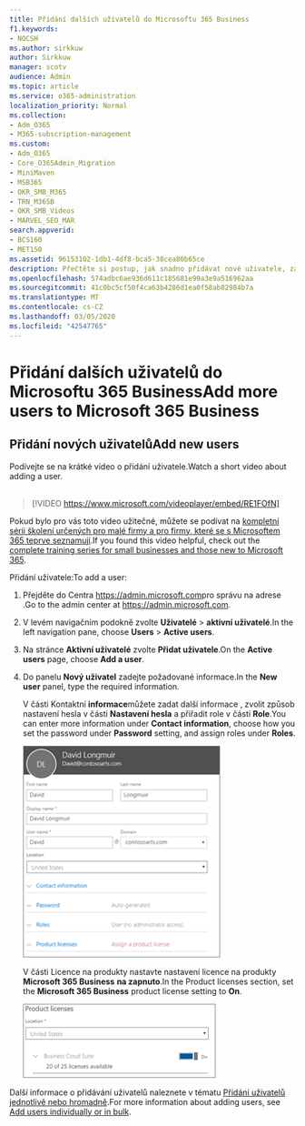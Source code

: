 ```yaml
---
title: Přidání dalších uživatelů do Microsoftu 365 Business
f1.keywords:
- NOCSH
ms.author: sirkkuw
author: Sirkkuw
manager: scotv
audience: Admin
ms.topic: article
ms.service: o365-administration
localization_priority: Normal
ms.collection:
- Adm_O365
- M365-subscription-management
ms.custom:
- Adm_O365
- Core_O365Admin_Migration
- MiniMaven
- MSB365
- OKR_SMB_M365
- TRN_M365B
- OKR_SMB_Videos
- MARVEL_SEO_MAR
search.appverid:
- BCS160
- MET150
ms.assetid: 96153102-1db1-4df8-bca5-38cea80b65ce
description: Přečtěte si postup, jak snadno přidávat nové uživatele, zabezpečit jejich zařízení a přiřazovat role v Microsoftu 365 Business.
ms.openlocfilehash: 574adbc6ae936d611c185681e99a3e9a516962aa
ms.sourcegitcommit: 41c0bc5cf50f4ca63b4286d1ea0f58ab82984b7a
ms.translationtype: MT
ms.contentlocale: cs-CZ
ms.lasthandoff: 03/05/2020
ms.locfileid: "42547765"
---
```

# <a name="add-more-users-to-microsoft-365-business"></a><span data-ttu-id="06214-103">Přidání dalších uživatelů do Microsoftu 365 Business</span><span class="sxs-lookup"><span data-stu-id="06214-103">Add more users to Microsoft 365 Business</span></span>

## <a name="add-new-users"></a><span data-ttu-id="06214-104">Přidání nových uživatelů</span><span class="sxs-lookup"><span data-stu-id="06214-104">Add new users</span></span>

<span data-ttu-id="06214-105">Podívejte se na krátké video o přidání uživatele.</span><span class="sxs-lookup"><span data-stu-id="06214-105">Watch a short video about adding a user.</span></span> <br><br>

> [!VIDEO https://www.microsoft.com/videoplayer/embed/RE1FOfN] 

<span data-ttu-id="06214-106">Pokud bylo pro vás toto video užitečné, můžete se podívat na [kompletní sérii školení určených pro malé firmy a pro firmy, které se s Microsoftem 365 teprve seznamují](https://support.office.com/article/6ab4bbcd-79cf-4000-a0bd-d42ce4d12816).</span><span class="sxs-lookup"><span data-stu-id="06214-106">If you found this video helpful, check out the [complete training series for small businesses and those new to Microsoft 365](https://support.office.com/article/6ab4bbcd-79cf-4000-a0bd-d42ce4d12816).</span></span>

<span data-ttu-id="06214-107">Přidání uživatele:</span><span class="sxs-lookup"><span data-stu-id="06214-107">To add a user:</span></span>

1. <span data-ttu-id="06214-108">Přejděte do Centra <a href="https://go.microsoft.com/fwlink/p/?linkid=837890" target="_blank">https://admin.microsoft.com</a>pro správu na adrese .</span><span class="sxs-lookup"><span data-stu-id="06214-108">Go to the admin center at <a href="https://go.microsoft.com/fwlink/p/?linkid=837890" target="_blank">https://admin.microsoft.com</a>.</span></span> 
2. <span data-ttu-id="06214-109">V levém navigačním podokně zvolte **Uživatelé** \> **aktivní uživatelé**.</span><span class="sxs-lookup"><span data-stu-id="06214-109">In the left navigation pane, choose **Users** \> **Active users**.</span></span>
3. <span data-ttu-id="06214-110">Na stránce **Aktivní uživatelé** zvolte **Přidat uživatele**.</span><span class="sxs-lookup"><span data-stu-id="06214-110">On the **Active users** page, choose **Add a user**.</span></span>
4. <span data-ttu-id="06214-111">Do panelu **Nový uživatel** zadejte požadované informace.</span><span class="sxs-lookup"><span data-stu-id="06214-111">In the **New user** panel, type the required information.</span></span> 
  
    <span data-ttu-id="06214-112">V části Kontaktní **informace**můžete zadat další informace , zvolit způsob nastavení hesla v části **Nastavení hesla** a přiřadit role v části **Role**.</span><span class="sxs-lookup"><span data-stu-id="06214-112">You can enter more information under **Contact information**, choose how you set the password under **Password** setting, and assign roles under **Roles**.</span></span>
      
    ![Enter user information in the New user card](../media/f04d39ca-48be-4868-8330-8552a4754c8b.png)
      
    <span data-ttu-id="06214-114">V části Licence na produkty nastavte nastavení licence na produkty **Microsoft 365 Business** **na zapnuto**.</span><span class="sxs-lookup"><span data-stu-id="06214-114">In the Product licenses section, set the **Microsoft 365 Business** product license setting to **On**.</span></span>
      
    ![Set the license setting to On position](../media/7404f7f7-93bc-44a3-9ffb-4208b5b17402.png)
  
<span data-ttu-id="06214-116">Další informace o přidávání uživatelů naleznete v tématu [Přidání uživatelů jednotlivě nebo hromadně](https://docs.microsoft.com/office365/admin/add-users/add-users).</span><span class="sxs-lookup"><span data-stu-id="06214-116">For  more information about adding users, see [Add users individually or in bulk](https://docs.microsoft.com/office365/admin/add-users/add-users).</span></span>
  

